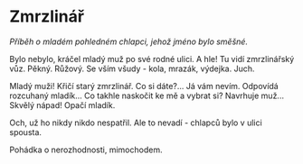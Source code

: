 # Zmrzlinář
*Příběh o mladém pohledném chlapci, jehož jméno bylo směšné.*

Bylo nebylo, kráčel mladý muž po své rodné ulici. A hle! Tu vidí zmrzlinářský vůz. Pěkný. Růžový. Se vším všudy - kola, mrazák, výdejka. Juch.

Mladý muži! Křičí starý zmrzlinář. Co si dáte?... Já vám nevím. Odpovídá rozcuhaný mladík... Co takhle naskočit ke mě a vybrat si? Navrhuje muž... Skvělý nápad! Opačí mladík.

Och, už ho nikdy nikdo nespatřil. Ale to nevadí - chlapců bylo v ulici spousta.

Pohádka o nerozhodnosti, mimochodem.
